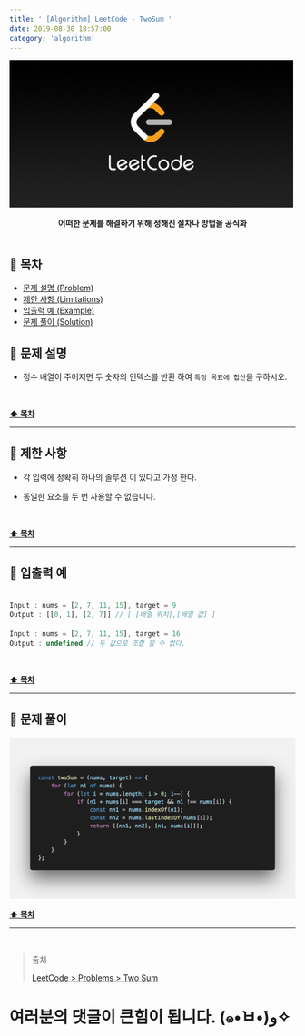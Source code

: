 ```yaml
---
title: ' [Algorithm] LeetCode - TwoSum '
date: 2019-08-30 18:57:00
category: 'algorithm'
---
```


![](./images/logo.png)

<center><strong>어떠한 문제를 해결하기 위해 정해진 절차나 방법을 공식화</strong></center>

<br />

## **💎 목차**
  * [문제 설명 (Problem)](#-문제-설명)
  * [제한 사항 (Limitations)](#-제한-사항)
  * [입출력 예 (Example)](#-입출력-예)
  * [문제 풀이 (Solution)](#-문제-풀이)

## **📕 문제 설명**

- 정수 배열이 주어지면 두 숫자의 인덱스를 반환 하여 `특정 목표에 합산`을 구하시오.

<br />

**[⬆ 목차](#-목차)**

---

## **🔖 제한 사항**

- 각 입력에 정확히 하나의 솔루션 이 있다고 가정 한다.

- 동일한 요소를 두 번 사용할 수 없습니다.

<br />

**[⬆ 목차](#-목차)**

---

## **📙 입출력 예**

```js

Input : nums = [2, 7, 11, 15], target = 9
Output : [[0, 1], [2, 7]] // [ [배열 위치],[배열 값] ]

Input : nums = [2, 7, 11, 15], target = 16
Output : undefined // 두 값으로 조합 할 수 없다. 

```

<br />

**[⬆ 목차](#-목차)**

---

## **📘 문제 풀이**

![](./images/solution.1.png)
<br />

**[⬆ 목차](#-목차)**

---

<br />

> 출처 
> 
> <a href="https://leetcode.com/problems/two-sum/" target="_blank">LeetCode > Problems > Two Sum</a>

# 여러분의 댓글이 큰힘이 됩니다. (๑•̀ㅂ•́)و✧
